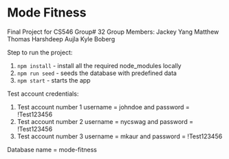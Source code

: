 # Mode Fitness

Final Project for CS546
Group# 32
Group Members:
Jackey Yang
Matthew Thomas
Harshdeep Aujla
Kyle Boberg

Step to run the project:

1. `npm install` - install all the required node_modules locally
2. `npm run seed` - seeds the database with predefined data
3. `npm start` - starts the app

Test account credentials:

1. Test account number 1 username = johndoe and password = !Test123456
2. Test account number 2 username = nycswag and password = !Test123456
3. Test account number 3 username = mkaur and password = !Test123456

Database name = mode-fitness
